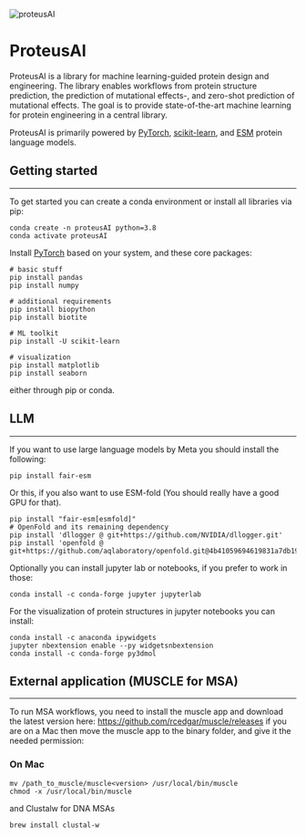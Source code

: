 
![proteusAI](https://github.com/jonfunk21/ProteusAI/assets/74795032/14f3b29e-deb5-4357-af2e-e19618f7e363)



# ProteusAI
ProteusAI is a library for machine learning-guided protein design and engineering. 
The library enables workflows from protein structure prediction, the prediction of 
mutational effects-, and zero-shot prediction of mutational effects.
The goal is to provide state-of-the-art machine learning for protein engineering in a central library.

ProteusAI is primarily powered by [PyTorch](https://pytorch.org/get-started/locally/), 
[scikit-learn](https://scikit-learn.org/stable/), 
and [ESM](https://github.com/facebookresearch/esm) protein language models. 

## Getting started

----

To get started you can create a conda environment or install all libraries via pip:

```
conda create -n proteusAI python=3.8
conda activate proteusAI
```

Install [PyTorch](https://pytorch.org/get-started/locally/) based on your system, and these core packages:

```
# basic stuff
pip install pandas
pip install numpy

# additional requirements
pip install biopython
pip install biotite

# ML toolkit
pip install -U scikit-learn

# visualization
pip install matplotlib
pip install seaborn
```
either through pip or conda.

## LLM

----

If you want to use large language models by Meta you should install the following:

```
pip install fair-esm
```

Or this, if you also want to use ESM-fold (You should really have a good GPU for that).
```
pip install "fair-esm[esmfold]"
# OpenFold and its remaining dependency
pip install 'dllogger @ git+https://github.com/NVIDIA/dllogger.git'
pip install 'openfold @ git+https://github.com/aqlaboratory/openfold.git@4b41059694619831a7db195b7e0988fc4ff3a307'
```

Optionally you can install jupyter lab or notebooks, if you prefer to work in those:

```
conda install -c conda-forge jupyter jupyterlab
```

For the visualization of protein structures in jupyter notebooks you can install:
```
conda install -c anaconda ipywidgets
jupyter nbextension enable --py widgetsnbextension
conda install -c conda-forge py3dmol
```

## External application (MUSCLE for MSA)

----

To run MSA workflows, you need to install the muscle app and download the latest version here: https://github.com/rcedgar/muscle/releases
if you are on a Mac then move the muscle app to the binary folder, and give it the needed permission:

### On Mac
```
mv /path_to_muscle/muscle<version> /usr/local/bin/muscle
chmod -x /usr/local/bin/muscle
```
and Clustalw for DNA MSAs
```
brew install clustal-w
```
